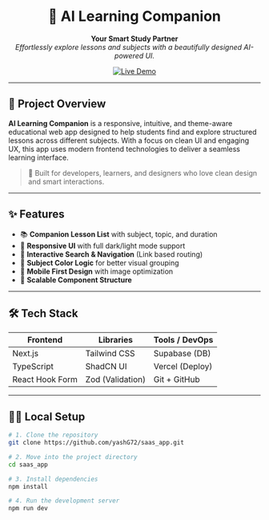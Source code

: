 <div align="center">

# 📘 AI Learning Companion

**Your Smart Study Partner**  
_Effortlessly explore lessons and subjects with a beautifully designed AI-powered UI._

[![Live Demo](https://img.shields.io/badge/Live-Demo-blue?style=for-the-badge)](https://saas-app-ten-alpha.vercel.app)

</div>

---

## 🚀 Project Overview

**AI Learning Companion** is a responsive, intuitive, and theme-aware educational web app designed to help students find and explore structured lessons across different subjects. With a focus on clean UI and engaging UX, this app uses modern frontend technologies to deliver a seamless learning interface.

> 🧠 Built for developers, learners, and designers who love clean design and smart interactions.

---

## ✨ Features

- 📚 **Companion Lesson List** with subject, topic, and duration  
- 🎨 **Responsive UI** with full dark/light mode support  
- 🔎 **Interactive Search & Navigation** (Link based routing)  
- 🧠 **Subject Color Logic** for better visual grouping  
- 📱 **Mobile First Design** with image optimization  
- 📂 **Scalable Component Structure**

---

## 🛠️ Tech Stack

| Frontend      | Libraries                     | Tools / DevOps     |
|---------------|-------------------------------|---------------------|
| Next.js       | Tailwind CSS                  | Supabase (DB)       |
| TypeScript    | ShadCN UI                     | Vercel (Deploy)     |
| React Hook Form | Zod (Validation)            | Git + GitHub        |

---


## 🧑‍💻 Local Setup

```bash
# 1. Clone the repository
git clone https://github.com/yashG72/saas_app.git

# 2. Move into the project directory
cd saas_app

# 3. Install dependencies
npm install

# 4. Run the development server
npm run dev
